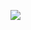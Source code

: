 ![]([https://drive.google.com/file/d/1CNDLo6v8Hmf8So6AUP73RtwtTMmzWCvj/view?usp=sharing](https://drive.google.com/file/d/1Z8i7UMzmeaD_jR_eW4iTZMtErKsKnd06/view?usp=sharing))
